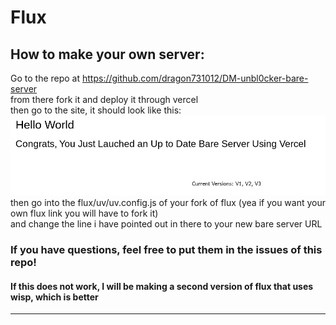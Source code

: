 # Flux
## How to make your own server:<br>
Go to the repo at https://github.com/dragon731012/DM-unbl0cker-bare-server <br>
from there fork it and deploy it through vercel<br>
then go  to the site, it should look like this: <br>
<img src="readme-assets/bare.png" alt="should look like this"> <br>
then go into the flux/uv/uv.config.js of your fork of flux (yea if you want your own flux link you will have to fork it)<br>
and change the line i have pointed out in there to your new bare server URL<br>


### If you have questions, feel free to put them in the issues of this repo!<br>
#### If this does not work, I will be making a second version of flux that uses wisp, which is better
<hr>




